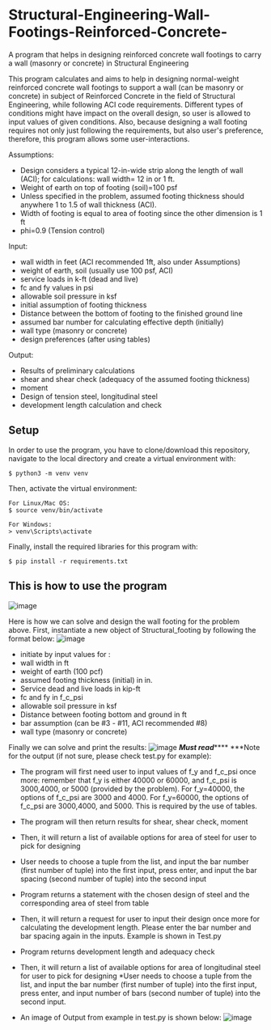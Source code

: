 # Structural-Engineering-Wall-Footings-Reinforced-Concrete-
A program that helps in designing reinforced concrete wall footings to carry a wall (masonry or concrete) in Structural Engineering

This program calculates and aims to help in designing normal-weight reinforced concrete wall footings to support a wall (can be masonry or concrete) in subject of Reinforced Concrete in the field of Structural Engineering, while following ACI code requirements. Different types of conditions might have impact on the overall design, so user is allowed to input values of given conditions. Also, because designing a wall footing requires not only just following the requirements, but also user's preference, therefore, this program allows some user-interactions.

Assumptions:
* Design considers a typical 12-in-wide strip along the length of wall (ACI);
for calculations: wall width= 12 in or 1 ft.
* Weight of earth on top of footing (soil)=100 psf
* Unless specified in the problem, assumed footing thickness should anywhere 1 to 1.5 of wall thickness (ACI).
* Width of footing is equal to area of footing since the other dimension is 1 ft
* phi=0.9 (Tension control)


Input:
* wall width in feet (ACI recommended 1ft, also under Assumptions)
* weight of earth, soil (usually use 100 psf, ACI)
* service loads in k-ft (dead and live)
* fc and fy values in psi
* allowable soil pressure in ksf
* initial assumption of footing thickness
* Distance between the bottom of footing to the finished ground line
* assumed bar number for calculating effective depth (initially)
* wall type (masonry or concrete)
* design preferences (after using tables)

Output:
* Results of preliminary calculations
* shear and shear check (adequacy of the assumed footing thickness)
* moment
* Design of tension steel, longitudinal steel
* development length calculation and check

## Setup
In order to use the program, you have to clone/download this repository, navigate to the local directory and create a virtual environment with:

```
$ python3 -m venv venv

```
Then, activate the virtual environment:

```
For Linux/Mac OS:
$ source venv/bin/activate

For Windows:
> venv\Scripts\activate
```

Finally, install the required libraries for this program with:

```
$ pip install -r requirements.txt

```

## This is how to use the program
![image](https://user-images.githubusercontent.com/73927161/102945154-f4502200-448a-11eb-88d5-c93b44916045.png)


Here is how we can solve and design the wall footing for the problem above.
First, instantiate a new object of Structural_footing by following the format below:
![image](https://user-images.githubusercontent.com/73927161/102944790-d209d480-4489-11eb-902e-791442b5c9c4.png)
* initiate by input values for :
* wall width in ft
* weight of earth (100 pcf)
* assumed footing thickness (initial) in in.
* Service dead and live loads in kip-ft
* fc and fy in f_c_psi
* allowable soil pressure in ksf
* Distance between footing bottom and ground in ft
* bar assumption (can be #3 - #11, ACI recommended #8)
* wall type (masonry or concrete)

Finally we can solve and print the results:
![image](https://user-images.githubusercontent.com/73927161/102952223-afcd8200-449c-11eb-932a-b303486c53b6.png)
*************Must read*****************
***Note for the output (if not sure, please check test.py for example):
* The program will first need user to input values of f_y and f_c_psi once more: remember that f_y is either 40000 or 60000, and f_c_psi is 3000,4000, or 5000  (provided by the problem). For f_y=40000, the options of f_c_psi are 3000 and 4000. For f_y=60000, the options of f_c_psi are 3000,4000, and 5000. This is required by the use of tables.

* The program will then return results for shear, shear check, moment

* Then, it will return a list of available options for area of steel for user to pick for designing
* User needs to choose a tuple from the list, and input the bar number (first number of tuple) into the first input, press enter, and input the bar spacing (second number of tuple) into the second input
* Program returns a statement with the chosen design of steel and the corresponding area of steel from table

* Then, it will return a request for user to input their design once more for calculating the development length. Please enter the bar number and bar spacing again in the inputs. Example is shown in Test.py
* Program returns development length and adequacy check

* Then, it will return a list of available options for area of longitudinal steel for user to pick for designing
*User needs to choose a tuple from the list, and input the bar number (first number of tuple) into the first input, press enter, and input number of bars (second number of tuple) into the second input.

* An image of Output from example in test.py is shown below:
![image](https://user-images.githubusercontent.com/73927161/102952064-451c4680-449c-11eb-824a-917e71155fb6.png)
